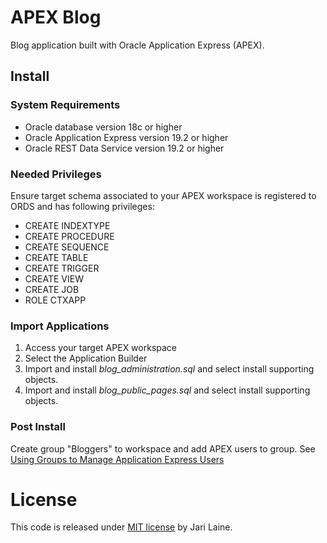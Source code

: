 # APEX Blog

Blog application built with Oracle Application Express (APEX).

## Install

### System Requirements
* Oracle database version 18c or higher
* Oracle Application Express version 19.2 or higher
* Oracle REST Data Service version 19.2 or higher

### Needed Privileges
Ensure target schema associated to your APEX workspace is registered to ORDS and has following privileges:
* CREATE INDEXTYPE
* CREATE PROCEDURE
* CREATE SEQUENCE
* CREATE TABLE
* CREATE TRIGGER
* CREATE VIEW
* CREATE JOB
* ROLE CTXAPP

### Import Applications
1. Access your target APEX workspace
2. Select the Application Builder
3. Import and install *blog_administration.sql* and select install supporting objects.
4. Import and install *blog_public_pages.sql* and select install supporting objects.

### Post Install
Create group "Bloggers" to workspace and add APEX users to group. See [Using Groups to Manage Application Express Users](https://docs.oracle.com/en/database/oracle/application-express/19.2/aeadm/managing-users-in-a-workspace.html#GUID-0FD7B406-8A83-40C0-A3E7-EF19BBDEA5A4)

# License

This code is released under [MIT license](https://github.com/jariolaine/apex-blog/blob/master/LICENSE) by Jari Laine.
